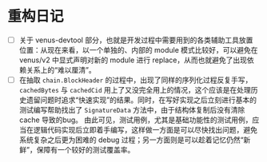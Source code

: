 # 重构日记

- [ ] 关于 venus-devtool 部分，也就是开发过程中需要用到的各类辅助工具放置位置：从现在来看，以一个单独的、内部的 module 模式比较好，可以避免在 venus/v2 中显式声明对新的 module 进行 replace，从而也就避免了出现依赖关系上的“难以厘清”。
- [ ] 在抽取 `chain.BlockHeader` 的过程中，出现了同样的序列化过程反复手写， `cachedBytes` 与 `cachedCid` 用上了又没完全用上的情况，这个应该是在处理历史遗留问题时追求“快速实现”的结果。同时，在写好实现之后立刻进行基本的测试编写帮助找出了 `SignatureData` 方法中，由于结构体复制后没有清除 cache 导致的bug。
  由此可见，测试用例，尤其是基础功能性的测试用例，应当在逻辑代码实现后立即着手编写，这样做一方面是可以尽快找出问题，避免系统复杂之后更为困难的 debug 过程；另一方面则是可以趁着记忆仍然“新鲜”，保障有一个较好的测试覆盖率。
